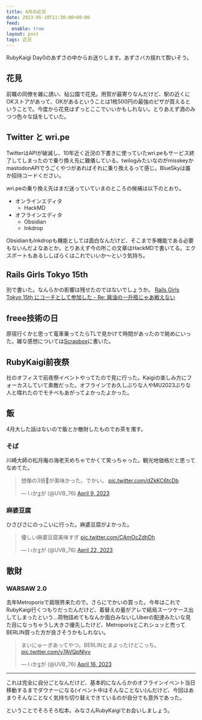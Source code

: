 ```yaml
---
title: 4月の近況
date: 2023-05-10T11:30:00+09:00
feed:
  enable: true
layout: post
tags: 近況
---
```


RubyKaigi Day0のあずさの中からお送りします。あずさバカ揺れて酔いそう。

## 花見

前職の同僚を雑に誘い、砧公園で花見。用賀が最寄りなんだけど、駅の近くにOKストアがあって、OKがあるということは1枚500円の最強のピザが買えるということで。今度から花見はずっとここでいいかもしれない。とりあえず酒のみつつ色々な話をしていた。

## Twitter と wri.pe

TwitterはAPIが破滅し、10年近く近況の下書きに使っていたwri.peもサービス終了してしまったので乗り換え先に難儀している。twilogみたいなのがmisskeyかmastodonAPIでうごくやつがあればそれに乗り換えるって感じ。BlueSkyは誰か招待コードください。

wri.peの乗り換え先はまだ迷っていていまのところの候補は以下のとおり。

- オンラインエディタ
  - HackMD
- オフラインエディタ
  - Obsidian
  - Inkdrop

ObsidianもInkdropも機能としては面白なんだけど、そこまで多機能である必要もないんだよなあとか。とりあえず今の所この文章はHackMDで書いてる。エクスポートもあるししばらくはこれでいいか〜という気持ち。

## Rails Girls Tokyo 15th

別で書いた。なんらかの影響は残せたのではないでしょうか。
[Rails Girls Tokyo 15th にコーチとして参加した - Re: 醤油の一升瓶じゃあ戦えない](https://uvb-76.hatenablog.com/entry/2023/04/30/171248)

## freee技術の日

原宿行くかと思って電車乗ってたらTLで見かけて時間があったので眺めにいった。雑な感想については[Scrapbox](https://scrapbox.io/uvb-76/freee%E6%8A%80%E8%A1%93%E3%81%AE%E6%97%A5)に書いた。

## RubyKaigi前夜祭

社のオフィスで前夜祭イベントやってたので見に行った。Kaigiの楽しみ方にフォーカスしていて素敵だった。オフラインでお久しぶりな人やMU2023ぶりな人と喋れたのでモチベもあがってよかったよかった。

## 飯
4月大した話はないので飯とか散財したものでお茶を濁す。

### そば
川崎大師の松月庵の海老天めちゃでかくて笑っちゃった。観光地価格だと思ってなめてた。

<blockquote class="twitter-tweet"><p lang="ja" dir="ltr">想像の3倍🦐が美味かった。でかい。 <a href="https://t.co/dZkKC6tcDb">pic.twitter.com/dZkKC6tcDb</a></p>&mdash; Ɩ ıかʓが (@UVB_76) <a href="https://twitter.com/UVB_76/status/1644905258009919494?ref_src=twsrc%5Etfw">April 9, 2023</a></blockquote> <script async src="https://platform.twitter.com/widgets.js" charset="utf-8"></script>

### 麻婆豆腐

ひさびさにのっこいに行った。麻婆豆腐がよかった。

<blockquote class="twitter-tweet"><p lang="ja" dir="ltr">優しい麻婆豆腐美味すぎ <a href="https://t.co/CAmOcZdhDh">pic.twitter.com/CAmOcZdhDh</a></p>&mdash; Ɩ ıかʓが (@UVB_76) <a href="https://twitter.com/UVB_76/status/1649732578080100353?ref_src=twsrc%5Etfw">April 22, 2023</a></blockquote> <script async src="https://platform.twitter.com/widgets.js" charset="utf-8"></script>

## 散財

### WARSAW 2.0

去年Metroporisで肩限界来たので。さらにでかいの買った。今年はこれでRubyKaigi行くつもりだったんだけど、着替えの量がアレで結局スーツケース出してしまったという…荷物詰めてもなんか面白みないしUberの配達みたいな見た目になっちゃうし大きさ優先したけど、Metroporisとこれシュッと売ってBERLIN買った方が良さそうかもしれない。

<blockquote class="twitter-tweet"><p lang="ja" dir="ltr">まいにゅーぎあってやつ。BERLINとまよったけどこっち。 <a href="https://t.co/y7AVQpNIyv">pic.twitter.com/y7AVQpNIyv</a></p>&mdash; Ɩ ıかʓが (@UVB_76) <a href="https://twitter.com/UVB_76/status/1647612492976381952?ref_src=twsrc%5Etfw">April 16, 2023</a></blockquote> <script async src="https://platform.twitter.com/widgets.js" charset="utf-8"></script>

--------

これは完全に自分ごとなんだけど、基本的になんらかのオフラインイベント当日移動するまでダウナーになる(イベント中はそんなことない)んだけど、今回はあまりそんなことなく気持ち切り替えできているのが自分でも意外であった。

ということでそろそろ松本。みなさんRubyKaigiでお会いしましょう。
